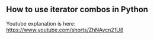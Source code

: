 ## How to use iterator combos in Python

Youtube explanation is here: https://www.youtube.com/shorts/ZhNAycn21U8


